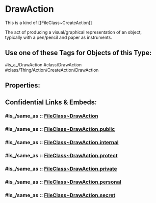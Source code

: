 ﻿---
excludes: 
extends: FileClass~Thing/FileClass~Action/FileClass~CreateAction
fields: []
icon: link-2
limit: 9
mapWithTag: true
tagNames:
- class/DrawAction
- class/Thing/Action/CreateAction/DrawAction
- is_a_/DrawAction
- schema-org/DrawAction
tags:
- class/FileClass
- class/DrawAction
- is_a_/DrawAction
- class/Thing/Action/CreateAction/DrawAction
version: 2.0
---

# DrawAction
This is a kind of [[FileClass~CreateAction]]

The act of producing a visual/graphical representation of an object, typically with a pen/pencil and paper as instruments.


## Use one of these Tags for Objects of this Type:

#is_a_/DrawAction
#class/DrawAction
#class/Thing/Action/CreateAction/DrawAction

## Properties:


## Confidential Links & Embeds: 

### #is_/same_as :: [FileClass~DrawAction](/_Standards/fileClass/FileClass~Thing/FileClass~Action/FileClass~CreateAction/FileClass~DrawAction.md) 

### #is_/same_as :: [FileClass~DrawAction.public](/_public/fileClass/FileClass~Thing/FileClass~Action/FileClass~CreateAction/FileClass~DrawAction.public.md) 

### #is_/same_as :: [FileClass~DrawAction.internal](/_internal/fileClass/FileClass~Thing/FileClass~Action/FileClass~CreateAction/FileClass~DrawAction.internal.md) 

### #is_/same_as :: [FileClass~DrawAction.protect](/_protect/fileClass/FileClass~Thing/FileClass~Action/FileClass~CreateAction/FileClass~DrawAction.protect.md) 

### #is_/same_as :: [FileClass~DrawAction.private](/_private/fileClass/FileClass~Thing/FileClass~Action/FileClass~CreateAction/FileClass~DrawAction.private.md) 

### #is_/same_as :: [FileClass~DrawAction.personal](/_personal/fileClass/FileClass~Thing/FileClass~Action/FileClass~CreateAction/FileClass~DrawAction.personal.md) 

### #is_/same_as :: [FileClass~DrawAction.secret](/_secret/fileClass/FileClass~Thing/FileClass~Action/FileClass~CreateAction/FileClass~DrawAction.secret.md)

